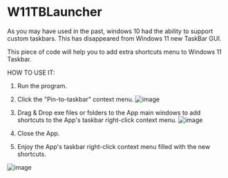 # W11TBLauncher

As you may have used in the past, windows 10 had the ability to support custom taskbars.
This has disappeared from Windows 11 new TaskBar GUI.

This piece of code will help you to add extra shortcuts menu to Windows 11 Taskbar.

HOW TO USE IT:
1. Run the program.
2. Click the "Pin-to-taskbar" context menu.
![image](https://user-images.githubusercontent.com/22561765/192773639-aacb5c14-377f-42a8-a66b-da7697f82f04.png)

3. Drag & Drop exe files or folders to the App main windows to add shortcuts to the App's taskbar right-click context menu.
![image](https://user-images.githubusercontent.com/22561765/192773891-d528c261-0e59-446f-92ea-9d0fe0bd7522.png)

4. Close the App.
5. Enjoy the App's taskbar right-click context menu filled with the new shortcuts.

![image](https://user-images.githubusercontent.com/22561765/192773370-7a6b8ff3-e734-4ab8-b098-8b1ca1380a0b.png)
